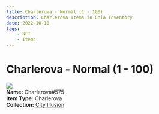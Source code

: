 ```yaml
---
title: Charlerova - Normal (1 - 100)
description: Charlerova Items in Chia Inventory
date: 2022-10-10
tags:
    - NFT
    - Items
---
```


# Charlerova - Normal (1 - 100)
<div class="item_thumbnail">
<img loading="lazy" src="https://twvgsrzv5xk6ljojknfulkuxcv2tjkrtku2ohwnliwmkb6hgeq.arweave.net/nappRzXt1e-WlyVNLRaqXFXU0qjNVNOPZq0WYoPjmJE"><br/>
<div><strong>Name:</strong> Charlerova#575</div>
<div><strong>Item Type:</strong> Charlerova</div>
<div><strong>Collection:</strong> <a href="https://www.spacescan.io/xch/nft/collection/col1lend2dcn558km4wcwta4xnkfv3xpcmlp9kyt0m909emvfxechlyqdl5ndg">City Illusion</a></div>
</div>

